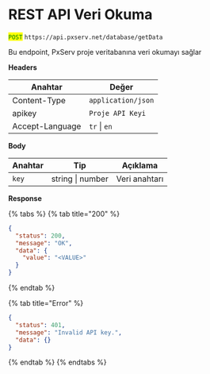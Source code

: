 # REST API Veri Okuma

<mark style="color:green;">`POST`</mark> `https://api.pxserv.net/database/getData`

Bu endpoint, PxServ proje veritabanına veri okumayı sağlar

**Headers**

| Anahtar         | Değer              |
| --------------- | ------------------ |
| Content-Type    | `application/json` |
| apikey          | `Proje API Keyi`   |
| Accept-Language | `tr` \| `en`       |

**Body**

| Anahtar | Tip              | Açıklama      |
| ------- | ---------------- | ------------- |
| `key`   | string \| number | Veri anahtarı |

**Response**

{% tabs %}
{% tab title="200" %}

```json
{
  "status": 200,
  "message": "OK",
  "data": {
    "value": "<VALUE>"
  }
}
```

{% endtab %}

{% tab title="Error" %}

```json
{
  "status": 401,
  "message": "Invalid API key.",
  "data": {}
}
```

{% endtab %}
{% endtabs %}
